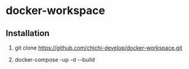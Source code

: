 # docker-workspace

## Installation

1. git clone https://github.com/chichi-develop/docker-workspace.git

1. docker-compose -up -d --build
